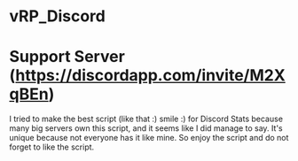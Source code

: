 # vRP_Discord
# Support Server (https://discordapp.com/invite/M2XqBEn)
I tried to make the best script (like that :) smile :) for Discord Stats because many big servers own this script, and it seems like I did manage to say. It's unique because not everyone has it like mine. So enjoy the script and do not forget to like the script.
